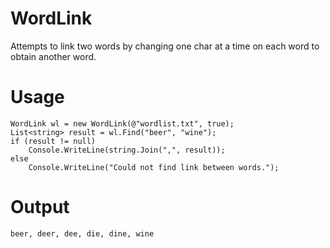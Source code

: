 WordLink
========

Attempts to link two words by changing one char at a time on each word to obtain another word.

Usage
=====
```
WordLink wl = new WordLink(@"wordlist.txt", true);
List<string> result = wl.Find("beer", "wine");
if (result != null)
	Console.WriteLine(string.Join(",", result));
else
	Console.WriteLine("Could not find link between words.");
```
Output
======
```
beer, deer, dee, die, dine, wine
```

